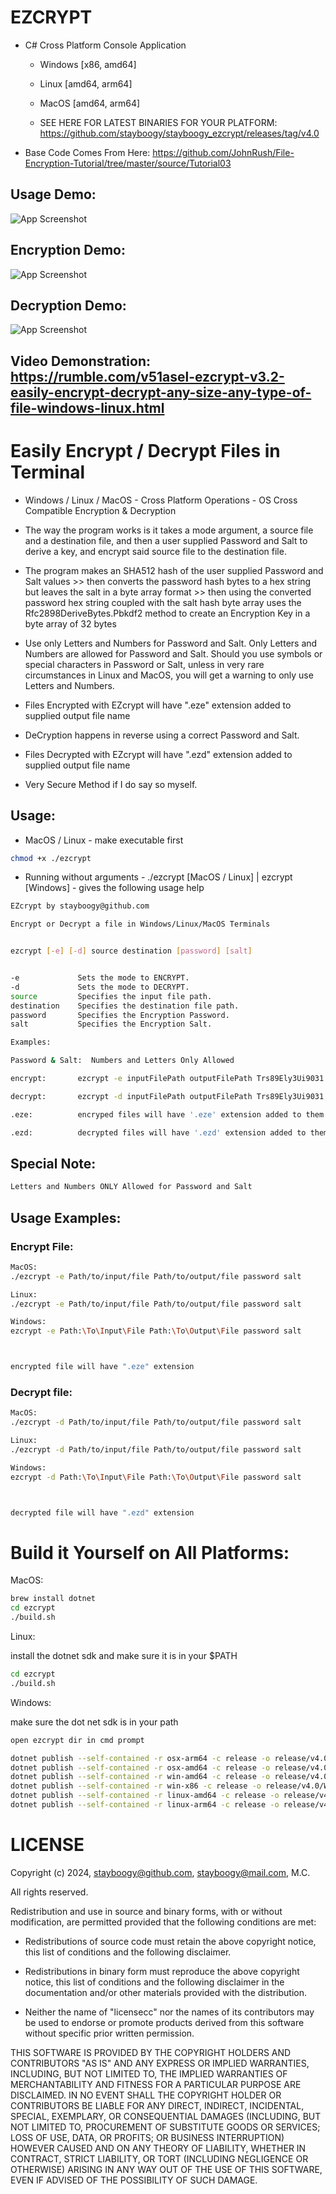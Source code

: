 # EZCRYPT


- C# Cross Platform Console Application 

  
  - Windows [x86, amd64]
  
  - Linux [amd64, arm64]
  
  - MacOS [amd64, arm64]

  - SEE HERE FOR LATEST BINARIES FOR YOUR PLATFORM:  https://github.com/stayboogy/stayboogy_ezcrypt/releases/tag/v4.0

- Base Code Comes From Here: https://github.com/JohnRush/File-Encryption-Tutorial/tree/master/source/Tutorial03
  
## Usage Demo:
![App Screenshot](https://github.com/stayboogy/stayboogy_ezcrypt/blob/b3f04ea523573140b7e340bfc4d3e9a4548ad02f/ezcrypt/media/one.gif)


## Encryption Demo:
![App Screenshot](https://github.com/stayboogy/stayboogy_ezcrypt/blob/573053d054d4ff8ec82e4d5889af80d173c2874f/ezcrypt/media/two.gif)


## Decryption Demo:
![App Screenshot](https://github.com/stayboogy/stayboogy_ezcrypt/blob/66bfd8e32baa17c247668f597fb645cb6d6dcd1b/ezcrypt/media/three.gif)


## Video Demonstration:  https://rumble.com/v51asel-ezcrypt-v3.2-easily-encrypt-decrypt-any-size-any-type-of-file-windows-linux.html


# Easily Encrypt / Decrypt Files in Terminal
 
- Windows / Linux / MacOS - Cross Platform Operations - OS Cross Compatible Encryption & Decryption

- The way the program works is it takes a mode argument, a source file and a destination file, and then a user supplied Password and Salt to derive a key, and encrypt said source file to the destination file.

- The program makes an SHA512 hash of the user supplied Password and Salt values >> then converts the password hash bytes to a hex string but leaves the salt in a byte array format >> then using the converted password hex string coupled with the salt hash byte array uses the Rfc2898DeriveBytes.Pbkdf2 method to create an Encryption Key in a byte array of 32 bytes

- Use only Letters and Numbers for Password and Salt.  Only Letters and Numbers are allowed for Password and Salt.  Should you use symbols or special characters in Password or Salt, unless in very rare circumstances in Linux and MacOS, you will get a warning to only use Letters and Numbers.

- Files Encrypted with EZcrypt will have ".eze" extension added to supplied output file name

- DeCryption happens in reverse using a correct Password and Salt.

- Files Decrypted with EZcrypt will have ".ezd" extension added to supplied output file name


- Very Secure Method if I do say so myself.
  

## Usage:

- MacOS / Linux - make executable first
```sh
chmod +x ./ezcrypt
```


- Running without arguments - ./ezcrypt [MacOS / Linux] | ezcrypt [Windows] - gives the following usage help
```sh
EZcrypt by stayboogy@github.com

Encrypt or Decrypt a file in Windows/Linux/MacOS Terminals


ezcrypt [-e] [-d] source destination [password] [salt]


-e             Sets the mode to ENCRYPT.
-d             Sets the mode to DECRYPT.
source         Specifies the input file path.
destination    Specifies the destination file path.
password       Specifies the Encryption Password.
salt           Specifies the Encryption Salt.

Examples:

Password & Salt:  Numbers and Letters Only Allowed

encrypt:       ezcrypt -e inputFilePath outputFilePath Trs89Ely3Ui9031 89073ey38Y6uwq90bn

decrypt:       ezcrypt -d inputFilePath outputFilePath Trs89Ely3Ui9031 89073ey38Y6uwq90bn

.eze:          encryped files will have '.eze' extension added to them

.ezd:          decrypted files will have '.ezd' extension added to them
```


## Special Note:

```sh
Letters and Numbers ONLY Allowed for Password and Salt
```


## Usage Examples:

### Encrypt File:

```sh
MacOS:
./ezcrypt -e Path/to/input/file Path/to/output/file password salt

Linux:
./ezcrypt -e Path/to/input/file Path/to/output/file password salt

Windows:
ezcrypt -e Path:\To\Input\File Path:\To\Output\File password salt



encrypted file will have ".eze" extension
```

### Decrypt file:

```sh
MacOS:
./ezcrypt -d Path/to/input/file Path/to/output/file password salt

Linux:
./ezcrypt -d Path/to/input/file Path/to/output/file password salt

Windows:
ezcrypt -d Path:\To\Input\File Path:\To\Output\File password salt



decrypted file will have ".ezd" extension
```


# Build it Yourself on All Platforms:

MacOS:

```sh
brew install dotnet
cd ezcrypt
./build.sh
```

Linux:

install the dotnet sdk and make sure it is in your $PATH
```sh
cd ezcrypt
./build.sh
```

Windows:

make sure the dot net sdk is in your path
```sh
open ezcrypt dir in cmd prompt

dotnet publish --self-contained -r osx-arm64 -c release -o release/v4.0/MacOS/arm64 -p:PublishSingleFile=true
dotnet publish --self-contained -r osx-amd64 -c release -o release/v4.0/MacOS/amd64 -p:PublishSingleFile=true
dotnet publish --self-contained -r win-amd64 -c release -o release/v4.0/Windows/amd64 -p:PublishSingleFile=true
dotnet publish --self-contained -r win-x86 -c release -o release/v4.0/Windows/i386 -p:PublishSingleFile=true
dotnet publish --self-contained -r linux-amd64 -c release -o release/v4.0/Linux/amd64 -p:PublishSingleFile=true
dotnet publish --self-contained -r linux-arm64 -c release -o release/v4.0/Linux/arm64 -p:PublishSingleFile=true
```



# LICENSE

Copyright (c) 2024, stayboogy@github.com, stayboogy@mail.com, M.C.

All rights reserved.

Redistribution and use in source and binary forms, with or without
modification, are permitted provided that the following conditions are met:

* Redistributions of source code must retain the above copyright notice, this
  list of conditions and the following disclaimer.

* Redistributions in binary form must reproduce the above copyright notice,
  this list of conditions and the following disclaimer in the documentation
  and/or other materials provided with the distribution.

* Neither the name of "licensecc" nor the names of its
  contributors may be used to endorse or promote products derived from
  this software without specific prior written permission. 

THIS SOFTWARE IS PROVIDED BY THE COPYRIGHT HOLDERS AND CONTRIBUTORS "AS IS"
AND ANY EXPRESS OR IMPLIED WARRANTIES, INCLUDING, BUT NOT LIMITED TO, THE
IMPLIED WARRANTIES OF MERCHANTABILITY AND FITNESS FOR A PARTICULAR PURPOSE ARE
DISCLAIMED. IN NO EVENT SHALL THE COPYRIGHT HOLDER OR CONTRIBUTORS BE LIABLE
FOR ANY DIRECT, INDIRECT, INCIDENTAL, SPECIAL, EXEMPLARY, OR CONSEQUENTIAL
DAMAGES (INCLUDING, BUT NOT LIMITED TO, PROCUREMENT OF SUBSTITUTE GOODS OR
SERVICES; LOSS OF USE, DATA, OR PROFITS; OR BUSINESS INTERRUPTION) HOWEVER
CAUSED AND ON ANY THEORY OF LIABILITY, WHETHER IN CONTRACT, STRICT LIABILITY,
OR TORT (INCLUDING NEGLIGENCE OR OTHERWISE) ARISING IN ANY WAY OUT OF THE USE
OF THIS SOFTWARE, EVEN IF ADVISED OF THE POSSIBILITY OF SUCH DAMAGE.
